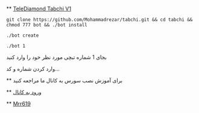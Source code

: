 ** [TeleDiamond Tabchi V1](https://t.me/TeleDiamondCh)

```
git clone https://github.com/Mohammadrezar/tabchi.git && cd tabchi && chmod 777 bot && ./bot install
```

```
./bot create
```

```
./bot 1
```
بجای 1 شماره تبچی مورد نظر خود را وارد کنید

وارد کردن شماره و کد...


** برای آموزش نصب سورس به کانال ما مراجعه کنید

** [ورود به کانال](https://t.me/TeleDiamondCh/1260)


** [Mrr619](https://t.me/mrr619)
